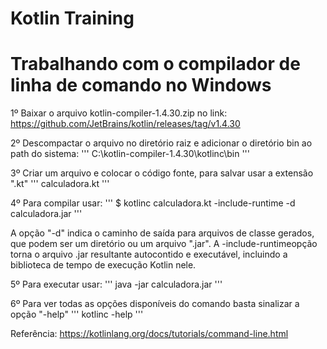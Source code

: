 # Kotlin Training


# Trabalhando com o compilador de linha de comando no Windows

1º Baixar o arquivo kotlin-compiler-1.4.30.zip no link: https://github.com/JetBrains/kotlin/releases/tag/v1.4.30

2º Descompactar o arquivo no diretório raiz e adicionar o diretório bin ao path do sistema:
''' C:\kotlin-compiler-1.4.30\kotlinc\bin '''

3º Criar um arquivo e colocar o código fonte, para salvar usar a extensão ".kt"
''' calculadora.kt '''

4º Para compilar usar:
''' $ kotlinc calculadora.kt -include-runtime -d calculadora.jar '''

A opção "-d" indica o caminho de saída para arquivos de classe gerados, que podem ser um diretório ou um arquivo ".jar". A -include-runtimeopção torna o arquivo .jar resultante autocontido e executável, incluindo a biblioteca de tempo de execução Kotlin nele.

5º Para executar usar:
''' java -jar calculadora.jar '''

6º Para ver todas as opções disponíveis do comando basta sinalizar a opção "-help"
''' kotlinc -help '''

Referência: https://kotlinlang.org/docs/tutorials/command-line.html


